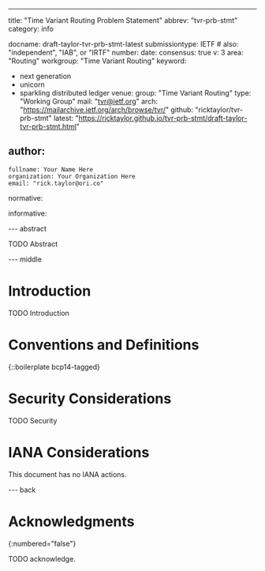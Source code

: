 ---
title: "Time Variant Routing Problem Statement"
abbrev: "tvr-prb-stmt"
category: info

docname: draft-taylor-tvr-prb-stmt-latest
submissiontype: IETF  # also: "independent", "IAB", or "IRTF"
number:
date:
consensus: true
v: 3
area: "Routing"
workgroup: "Time Variant Routing"
keyword:
 - next generation
 - unicorn
 - sparkling distributed ledger
venue:
  group: "Time Variant Routing"
  type: "Working Group"
  mail: "tvr@ietf.org"
  arch: "https://mailarchive.ietf.org/arch/browse/tvr/"
  github: "ricktaylor/tvr-prb-stmt"
  latest: "https://ricktaylor.github.io/tvr-prb-stmt/draft-taylor-tvr-prb-stmt.html"

author:
 -
    fullname: Your Name Here
    organization: Your Organization Here
    email: "rick.taylor@ori.co"

normative:

informative:


--- abstract

TODO Abstract


--- middle

# Introduction

TODO Introduction


# Conventions and Definitions

{::boilerplate bcp14-tagged}


# Security Considerations

TODO Security


# IANA Considerations

This document has no IANA actions.


--- back

# Acknowledgments
{:numbered="false"}

TODO acknowledge.
